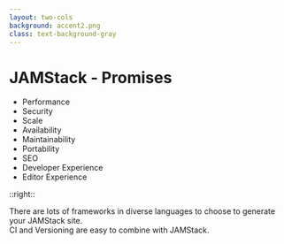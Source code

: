 ```yaml
---
layout: two-cols
background: accent2.png
class: text-background-gray 
---
```


# **JAMStack - Promises**

- Performance
- Security
- Scale
- Availability
- Maintainability
- Portability
- SEO
- <span class="text-background-gray font-extrabold bg-background-ionos rounded p-2 -m-2">Developer Experience</span>
- Editor Experience

::right::

<div class="flex flex-col h-full justify-center">
  <div class="flex items-center m-4 p-4 rounded-lg bg-background-ionos leading-normal text-background-gray">
   There are lots of frameworks in diverse languages to choose to generate your JAMStack site. 
  </div>
  <div class="flex items-center m-4 p-4 rounded-lg bg-background-ionos leading-normal text-background-gray">
   CI and Versioning are easy to combine with JAMStack. 
  </div>
</div>

<Footer
  title="Copyright © 1&1 IONOS SE 2021"
  :social="[
    { type: 'gh', username: 'ionos-deploy-now' }
  ]"
/>

<IonosLogo left="false" />